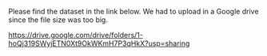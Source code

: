 Please find the dataset in the link below. We had to upload in a Google drive since the file size was too big.

https://drive.google.com/drive/folders/1-hoQj319SWyjETN0Xt9OkWKmH7P3qHkX?usp=sharing
